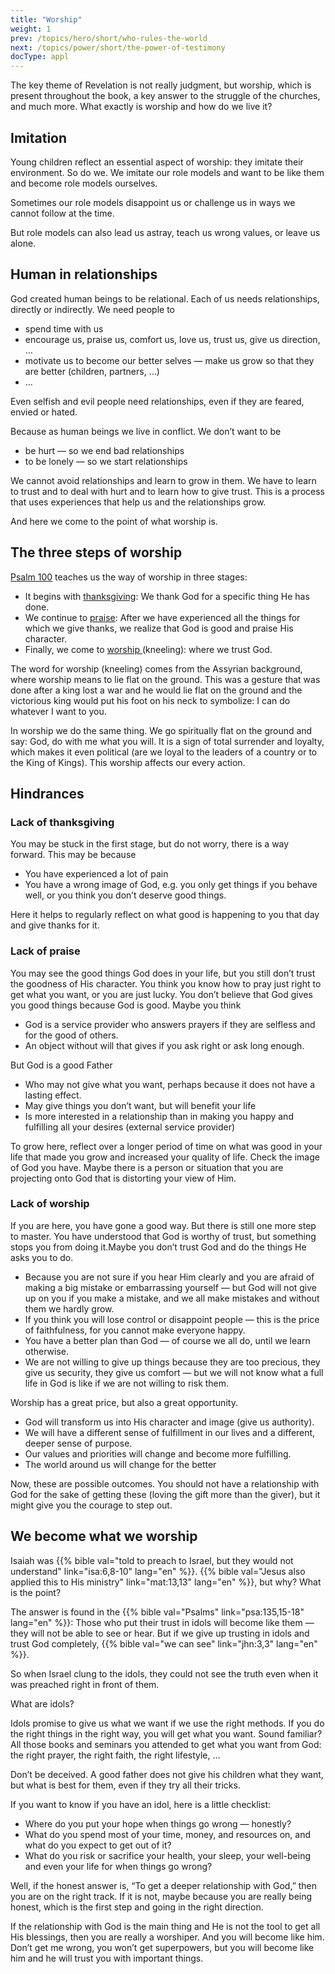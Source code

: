 ```yaml
---
title: "Worship"
weight: 1
prev: /topics/hero/short/who-rules-the-world
next: /topics/power/short/the-power-of-testimony
docType: appl
---
```


The key theme of Revelation is not really judgment, but worship, which is present throughout the book, a key answer to the struggle of the churches, and much more. What exactly is worship and how do we live it?

## Imitation

<a name="d543"></a>
Young children reflect an essential aspect of worship: they imitate their environment. So do we. We imitate our role models and want to be like them and become role models ourselves.

Sometimes our role models disappoint us or challenge us in ways we cannot follow at the time.

But role models can also lead us astray, teach us wrong values, or leave us alone.

## Human in relationships

<a name="6f7a"></a>
God created human beings to be relational. Each of us needs relationships, directly or indirectly. We need people to

- spend time with us
- encourage us, praise us, comfort us, love us, trust us, give us direction, …
- motivate us to become our better selves — make us grow so that they are better (children, partners, …)
- …

Even selfish and evil people need relationships, even if they are feared, envied or hated.

Because as human beings we live in conflict. We don’t want to be

- be hurt — so we end bad relationships
- to be lonely — so we start relationships

We cannot avoid relationships and learn to grow in them. We have to learn to trust and to deal with hurt and to learn how to give trust. This is a process that uses experiences that help us and the relationships grow.

And here we come to the point of what worship is.

## The three steps of worship

<a name="f7b0"></a>
[Psalm 100](https://biblehub.com/interlinear/psalms/100-4.htm) teaches us the way of worship in three stages:

- It begins with [thanksgiving](https://biblehub.com/hebrew/8426.htm): We thank God for a specific thing He has done.
- We continue to [praise](https://biblehub.com/hebrew/8416.htm): After we have experienced all the things for which we give thanks, we realize that God is good and praise His character.
- Finally, we come to [worship ](https://biblehub.com/hebrew/1288.htm)(kneeling): where we trust God.

The word for worship (kneeling) comes from the Assyrian background, where worship means to lie flat on the ground. This was a gesture that was done after a king lost a war and he would lie flat on the ground and the victorious king would put his foot on his neck to symbolize: I can do whatever I want to you.

In worship we do the same thing. We go spiritually flat on the ground and say: God, do with me what you will. It is a sign of total surrender and loyalty, which makes it even political (are we loyal to the leaders of a country or to the King of Kings). This worship affects our every action.

## Hindrances

<a name="12c5"></a>

### Lack of thanksgiving

<a name="51d8"></a>
You may be stuck in the first stage, but do not worry, there is a way forward. This may be because

- You have experienced a lot of pain
- You have a wrong image of God, e.g. you only get things if you behave well, or you think you don’t deserve good things.

Here it helps to regularly reflect on what good is happening to you that day and give thanks for it.

### Lack of praise

<a name="b80f"></a>
You may see the good things God does in your life, but you still don’t trust the goodness of His character. You think you know how to pray just right to get what you want, or you are just lucky. You don’t believe that God gives you good things because God is good. Maybe you think

- God is a service provider who answers prayers if they are selfless and for the good of others.
- An object without will that gives if you ask right or ask long enough.

But God is a good Father

- Who may not give what you want, perhaps because it does not have a lasting effect.
- May give things you don’t want, but will benefit your life
- Is more interested in a relationship than in making you happy and fulfilling all your desires (external service provider)

To grow here, reflect over a longer period of time on what was good in your life that made you grow and increased your quality of life. Check the image of God you have. Maybe there is a person or situation that you are projecting onto God that is distorting your view of Him.

### Lack of worship

<a name="ea3f"></a>
If you are here, you have gone a good way. But there is still one more step to master. You have understood that God is worthy of trust, but something stops you from doing it.Maybe you don’t trust God and do the things He asks you to do.

- Because you are not sure if you hear Him clearly and you are afraid of making a big mistake or embarrassing yourself — but God will not give up on you if you make a mistake, and we all make mistakes and without them we hardly grow.
- If you think you will lose control or disappoint people — this is the price of faithfulness, for you cannot make everyone happy.
- You have a better plan than God — of course we all do, until we learn otherwise.
- We are not willing to give up things because they are too precious, they give us security, they give us comfort — but we will not know what a full life in God is like if we are not willing to risk them.

Worship has a great price, but also a great opportunity.

- God will transform us into His character and image (give us authority).
- We will have a different sense of fulfillment in our lives and a different, deeper sense of purpose.
- Our values and priorities will change and become more fulfilling.
- The world around us will change for the better

Now, these are possible outcomes. You should not have a relationship with God for the sake of getting these (loving the gift more than the giver), but it might give you the courage to step out.

## We become what we worship

<a name="9eba"></a>
Isaiah was {{% bible val="told to preach to Israel, but they would not understand" link="isa:6,8-10" lang="en" %}}. {{% bible val="Jesus also applied this to His ministry" link="mat:13,13" lang="en" %}}, but why? What is the point?

The answer is found in the {{% bible val="Psalms" link="psa:135,15-18" lang="en" %}}: Those who put their trust in idols will become like them — they will not be able to see or hear. But if we give up trusting in idols and trust God completely, {{% bible val="we can see" link="jhn:3,3" lang="en" %}}.

So when Israel clung to the idols, they could not see the truth even when it was preached right in front of them.

What are idols?

Idols promise to give us what we want if we use the right methods. If you do the right things in the right way, you will get what you want. Sound familiar? All those books and seminars you attended to get what you want from God: the right prayer, the right faith, the right lifestyle, …

Don’t be deceived. A good father does not give his children what they want, but what is best for them, even if they try all their tricks.

If you want to know if you have an idol, here is a little checklist:

- Where do you put your hope when things go wrong — honestly?
- What do you spend most of your time, money, and resources on, and what do you expect to get out of it?
- What do you risk or sacrifice your health, your sleep, your well-being and even your life for when things go wrong?

Well, if the honest answer is, “To get a deeper relationship with God,” then you are on the right track. If it is not, maybe because you are really being honest, which is the first step and going in the right direction.

If the relationship with God is the main thing and He is not the tool to get all His blessings, then you are really a worshiper. And you will become like him. Don’t get me wrong, you won’t get superpowers, but you will become like him and he will trust you with important things.

